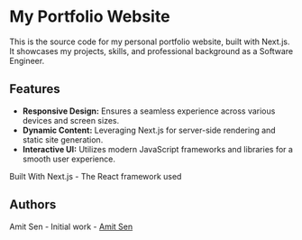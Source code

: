 # My Portfolio Website

This is the source code for my personal portfolio website, built with Next.js. It showcases my projects, skills, and professional background as a Software Engineer.

## Features

- **Responsive Design:** Ensures a seamless experience across various devices and screen sizes.
- **Dynamic Content:** Leveraging Next.js for server-side rendering and static site generation.
- **Interactive UI:** Utilizes modern JavaScript frameworks and libraries for a smooth user experience.

Built With
Next.js - The React framework used

## Authors

Amit Sen - Initial work - [Amit Sen](https://www.linkedin.com/in/amit-sen-bb156428/)